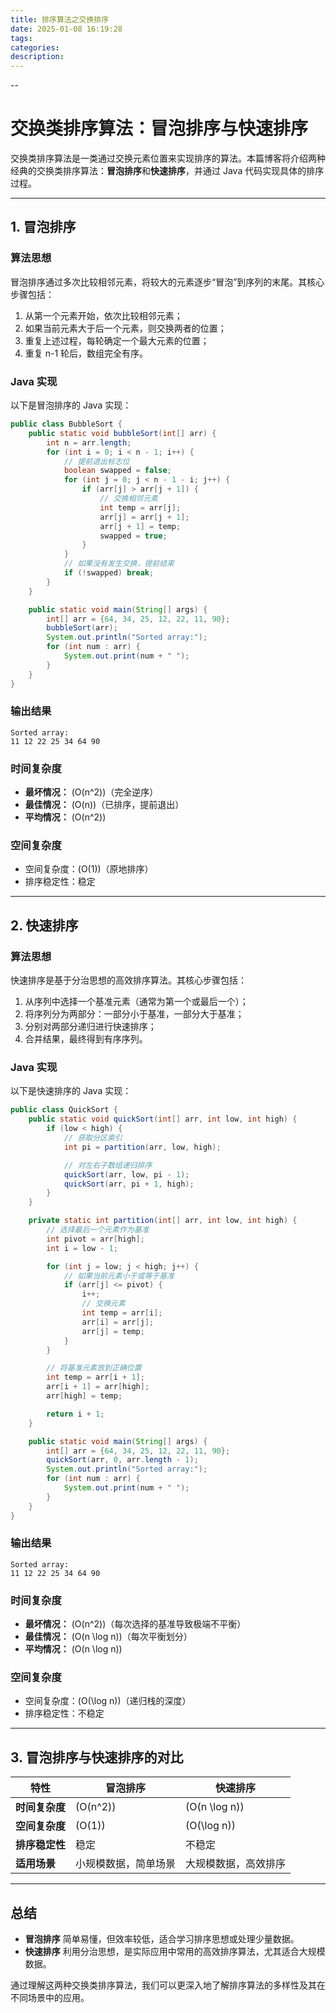 ```yaml
---
title: 排序算法之交换排序
date: 2025-01-08 16:19:28
tags:
categories:
description:
---
```


--
# 交换类排序算法：冒泡排序与快速排序

交换类排序算法是一类通过交换元素位置来实现排序的算法。本篇博客将介绍两种经典的交换类排序算法：**冒泡排序**和**快速排序**，并通过 Java 代码实现具体的排序过程。

---

## 1. 冒泡排序

### 算法思想
冒泡排序通过多次比较相邻元素，将较大的元素逐步“冒泡”到序列的末尾。其核心步骤包括：

1. 从第一个元素开始，依次比较相邻元素；
2. 如果当前元素大于后一个元素，则交换两者的位置；
3. 重复上述过程，每轮确定一个最大元素的位置；
4. 重复 n-1 轮后，数组完全有序。

### Java 实现
以下是冒泡排序的 Java 实现：

```java
public class BubbleSort {
    public static void bubbleSort(int[] arr) {
        int n = arr.length;
        for (int i = 0; i < n - 1; i++) {
            // 提前退出标志位
            boolean swapped = false;
            for (int j = 0; j < n - 1 - i; j++) {
                if (arr[j] > arr[j + 1]) {
                    // 交换相邻元素
                    int temp = arr[j];
                    arr[j] = arr[j + 1];
                    arr[j + 1] = temp;
                    swapped = true;
                }
            }
            // 如果没有发生交换，提前结束
            if (!swapped) break;
        }
    }

    public static void main(String[] args) {
        int[] arr = {64, 34, 25, 12, 22, 11, 90};
        bubbleSort(arr);
        System.out.println("Sorted array:");
        for (int num : arr) {
            System.out.print(num + " ");
        }
    }
}
```

### 输出结果
```
Sorted array:
11 12 22 25 34 64 90
```

### 时间复杂度
- **最坏情况：** \(O(n^2)\)（完全逆序）
- **最佳情况：** \(O(n)\)（已排序，提前退出）
- **平均情况：** \(O(n^2)\)

### 空间复杂度
- 空间复杂度：\(O(1)\)（原地排序）
- 排序稳定性：稳定

---

## 2. 快速排序

### 算法思想
快速排序是基于分治思想的高效排序算法。其核心步骤包括：

1. 从序列中选择一个基准元素（通常为第一个或最后一个）；
2. 将序列分为两部分：一部分小于基准，一部分大于基准；
3. 分别对两部分递归进行快速排序；
4. 合并结果，最终得到有序序列。

### Java 实现
以下是快速排序的 Java 实现：

```java
public class QuickSort {
    public static void quickSort(int[] arr, int low, int high) {
        if (low < high) {
            // 获取分区索引
            int pi = partition(arr, low, high);

            // 对左右子数组递归排序
            quickSort(arr, low, pi - 1);
            quickSort(arr, pi + 1, high);
        }
    }

    private static int partition(int[] arr, int low, int high) {
        // 选择最后一个元素作为基准
        int pivot = arr[high];
        int i = low - 1;

        for (int j = low; j < high; j++) {
            // 如果当前元素小于或等于基准
            if (arr[j] <= pivot) {
                i++;
                // 交换元素
                int temp = arr[i];
                arr[i] = arr[j];
                arr[j] = temp;
            }
        }

        // 将基准元素放到正确位置
        int temp = arr[i + 1];
        arr[i + 1] = arr[high];
        arr[high] = temp;

        return i + 1;
    }

    public static void main(String[] args) {
        int[] arr = {64, 34, 25, 12, 22, 11, 90};
        quickSort(arr, 0, arr.length - 1);
        System.out.println("Sorted array:");
        for (int num : arr) {
            System.out.print(num + " ");
        }
    }
}
```

### 输出结果
```
Sorted array:
11 12 22 25 34 64 90
```

### 时间复杂度
- **最坏情况：** \(O(n^2)\)（每次选择的基准导致极端不平衡）
- **最佳情况：** \(O(n \log n)\)（每次平衡划分）
- **平均情况：** \(O(n \log n)\)

### 空间复杂度
- 空间复杂度：\(O(\log n)\)（递归栈的深度）
- 排序稳定性：不稳定

---

## 3. 冒泡排序与快速排序的对比

| 特性               | 冒泡排序              | 快速排序             |
|--------------------|----------------------|---------------------|
| **时间复杂度**      | \(O(n^2)\)          | \(O(n \log n)\)    |
| **空间复杂度**      | \(O(1)\)            | \(O(\log n)\)       |
| **排序稳定性**      | 稳定                 | 不稳定              |
| **适用场景**        | 小规模数据，简单场景  | 大规模数据，高效排序 |

---

## 总结

- **冒泡排序** 简单易懂，但效率较低，适合学习排序思想或处理少量数据。
- **快速排序** 利用分治思想，是实际应用中常用的高效排序算法，尤其适合大规模数据。

通过理解这两种交换类排序算法，我们可以更深入地了解排序算法的多样性及其在不同场景中的应用。
